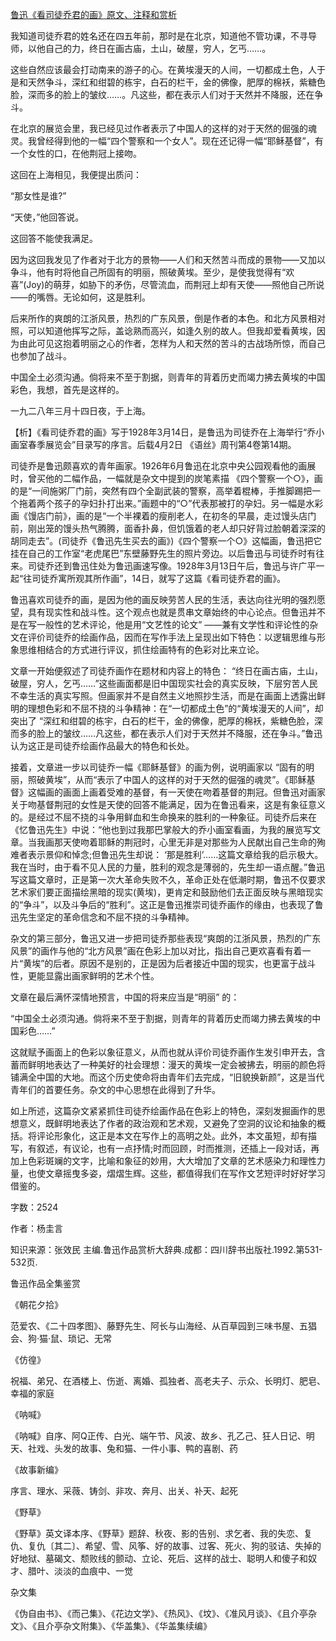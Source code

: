 [鲁迅《看司徒乔君的画》原文、注释和赏析](https://www.vrrw.net/wx/9589.html)

我知道司徒乔君的姓名还在四五年前，那时是在北京，知道他不管功课，不寻导师，以他自己的力，终日在画古庙，土山，破屋，穷人，乞丐……。

这些自然应该最会打动南来的游子的心。在黄埃漫天的人间，一切都成土色，人于是和天然争斗，深红和绀碧的栋宇，白石的栏干，金的佛像，肥厚的棉袄，紫糖色脸，深而多的脸上的皱纹……。凡这些，都在表示人们对于天然并不降服，还在争斗。

在北京的展览会里，我已经见过作者表示了中国人的这样的对于天然的倔强的魂灵。我曾经得到他的一幅“四个警察和一个女人”。现在还记得一幅“耶稣基督”，有一个女性的口，在他荆冠上接吻。

这回在上海相见，我便提出质问：

“那女性是谁?”

“天使，”他回答说。

这回答不能使我满足。

因为这回我发见了作者对于北方的景物——人们和天然苦斗而成的景物——又加以争斗，他有时将他自己所固有的明丽，照破黄埃。至少，是使我觉得有“欢喜”(Joy)的萌芽，如胁下的矛伤，尽管流血，而荆冠上却有天使——照他自己所说——的嘴唇。无论如何，这是胜利。

后来所作的爽朗的江浙风景，热烈的广东风景，倒是作者的本色。和北方风景相对照，可以知道他挥写之际，盖谂熟而高兴，如逢久别的故人。但我却爱看黄埃，因为由此可见这抱着明丽之心的作者，怎样为人和天然的苦斗的古战场所惊，而自己也参加了战斗。

中国全土必须沟通。倘将来不至于割据，则青年的背着历史而竭力拂去黄埃的中国彩色，我想，首先是这样的。

一九二八年三月十四日夜，于上海。



【析】《看司徒乔君的画》写于1928年3月14日，是鲁迅为司徒乔在上海举行“乔小画室春季展览会”目录写的序言。后载4月2日 《语丝》周刊第4卷第14期。

司徒乔是鲁迅颇喜欢的青年画家。1926年6月鲁迅在北京中央公园观看他的画展时，曾买他的二幅作品，一幅就是杂文中提到的炭笔素描 《四个警察一个○》，画的是“一间施粥厂门前，突然有四个全副武装的警察，高举着棍棒，手推脚踢把一个拖着两个孩子的孕妇扑打出来。”画题中的“○”代表那被打的孕妇。另一幅是水彩画《馒店门前》，画的是“一个半裸着的瘦削老人，在初冬的早晨，走过馒头店门前，刚出笼的馒头热气腾腾，面香扑鼻，但饥饿着的老人却只好背过脸朝着深深的胡同走去”。(司徒乔《鲁迅先生买去的画》)《四个警察一个○》这幅画，鲁迅把它挂在自己的工作室“老虎尾巴”东壁藤野先生的照片旁边。以后鲁迅与司徒乔时有往来。司徒乔还到鲁迅住处为鲁迅画速写像。1928年3月13日午后，鲁迅与许广平一起“往司徒乔寓所观其所作画”，14日，就写了这篇《看司徒乔君的画》。

鲁迅喜欢司徒乔的画，是因为他的画反映劳苦人民的生活，表达向往光明的强烈愿望，具有现实性和战斗性。这个观点也就是贯串文章始终的中心论点。但鲁迅并不是在写一般性的艺术评论，他是用“文艺性的论文” ——兼有文学性和评论性的杂文在评价司徒乔的绘画作品，因而在写作手法上呈现出如下特色：以逻辑思维与形象思维相结合的方式进行评议，抓住绘画特有的色彩对比来立论。

文章一开始便叙述了司徒乔画作在题材和内容上的特色： “终日在画古庙，土山，破屋，穷人，乞丐……”这些画面都是旧中国现实社会的真实反映，下层穷苦人民不幸生活的真实写照。但画家并不是自然主义地照抄生活，而是在画面上透露出鲜明的理想色彩和不屈不挠的斗争精神：在“一切都成土色”的“黄埃漫天的人间”，却突出了 “深红和绀碧的栋宇，白石的栏干，金的佛像，肥厚的棉袄，紫糖色脸，深而多的脸上的皱纹……凡这些，都在表示人们对于天然并不降服，还在争斗。”鲁迅认为这正是司徒乔绘画作品最大的特色和长处。

接着，文章进一步以司徒乔一幅《耶稣基督》的画为例，说明画家以 “固有的明丽，照破黄埃”，从而“表示了中国人的这样的对于天然的倔强的魂灵”。《耶稣基督》这幅画的画面上画着受难的基督，有一天使在吻着基督的荆冠。但鲁迅对画家关于吻基督荆冠的女性是天使的回答不能满足，因为在鲁迅看来，这是有象征意义的。是经过不屈不挠的斗争用鲜血和生命换来的胜利的一种象征。司徒乔后来在《忆鲁迅先生》中说：“他也到过我那巴掌般大的乔小画室看画，为我的展览写文章。当我画那天使吻着耶稣的荆冠时，心里无非是对那些为人民献出自己生命的殉难者表示景仰和悼念;但鲁迅先生却说： ‘那是胜利’……这篇文章给我的启示极大。我在当时，由于看不见人民的力量，胜利的观念是薄弱的，先生却一语点醒。”鲁迅写这篇文章时，正是第一次大革命失败不久，革命正处在低潮时期，鲁迅不仅要求艺术家们要正面描绘黑暗的现实(黄埃)，更肯定和鼓励他们去正面反映与黑暗现实的“争斗”，以及斗争后的“胜利”。这正是鲁迅推崇司徒乔画作的缘由，也表现了鲁迅先生坚定的革命信念和不屈不挠的斗争精神。

杂文的第三部分，鲁迅又进一步把司徒乔那些表现“爽朗的江浙风景，热烈的广东风景”的画作与他的“北方风景”画在色彩上加以对比，指出自己更欢喜看有着一片“黄埃”的后者。原因不是别的，正是因为后者接近中国的现实，也更富于战斗性，更能显露出画家鲜明的艺术个性。

文章在最后满怀深情地预言，中国的将来应当是“明丽” 的：

“中国全土必须沟通。倘将来不至于割据，则青年的背着历史而竭力拂去黄埃的中国彩色……”

这就赋予画面上的色彩以象征意义，从而也就从评价司徒乔画作生发引申开去，含蓄而鲜明地表达了一种美好的社会理想：漫天的黄埃一定会被拂去，明丽的颜色将铺满全中国的大地。而这个历史使命将由青年们去完成，“旧貌换新颜”，这是当代青年们的首要任务。杂文的中心思想在此得到了升华。

如上所述，这篇杂文紧紧抓住司徒乔绘画作品在色彩上的特色，深刻发掘画作的思想意义，既鲜明地表达了作者的政治观和艺术观，又避免了空洞的议论和抽象的概括。将评论形象化，这正是本文在写作上的高明之处。此外，本文虽短，却有描写，有叙述，有议论，也有一点抒情;时而回顾，时而推测，还插上一段对话，再加上色彩斑斓的文字，比喻和象征的妙用，大大增加了文章的艺术感染力和理性力量，也使文章摇曳多姿，熠熠生辉。这些，都值得我们在写作文艺短评时好好学习借鉴的。

字数：2524

作者：杨圭言

知识来源：张效民 主编.鲁迅作品赏析大辞典.成都：四川辞书出版社.1992.第531-532页.

鲁迅作品全集鉴赏

《朝花夕拾》

范爱农、《二十四孝图》、藤野先生、阿长与山海经、从百草园到三味书屋、五猖会、狗·猫·鼠、琐记、无常

《仿徨》

祝福、弟兄、在酒楼上、伤逝、离婚、孤独者、高老夫子、示众、长明灯、肥皂、幸福的家庭

《呐喊》

《呐喊》自序、阿Q正传、白光、端午节、风波、故乡、孔乙己、狂人日记、明天、社戏、头发的故事、兔和猫、一件小事、鸭的喜剧、药

《故事新编》

序言、理水、采薇、铸剑、非攻、奔月、出关、补天、起死

《野草》

《野草》英文译本序、《野草》题辞、秋夜、影的告别、求乞者、我的失恋、复仇、复仇〔其二〕、希望、雪、风筝、好的故事、过客、死火、狗的驳诘、失掉的好地狱、墓碣文、颓败线的颤动、立论、死后、这样的战士、聪明人和傻子和奴才、腊叶、淡淡的血痕中、一觉

杂文集

《伪自由书》、《而己集》、《花边文学》、《热风》、《坟》、《准风月谈》、《且介亭杂文》、《且介亭杂文附集》、《华盖集》、《华盖集续编》

